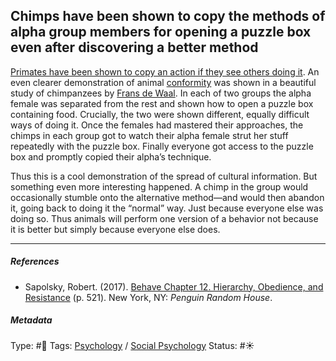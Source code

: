 ## Chimps have been shown to copy the methods of alpha group members for opening a puzzle box even after discovering a better method

[Primates have been shown to copy an action if they see others doing it](Primates%20have%20been%20shown%20to%20copy%20an%20action%20if%20they%20see%20others%20doing%20it.md). An even clearer demonstration of animal [conformity](Conformity.md) was shown in a beautiful study of chimpanzees by [Frans de Waal](). In each of two groups the alpha female was separated from the rest and shown how to open a puzzle box containing food. Crucially, the two were shown different, equally difficult ways of doing it. Once the females had mastered their approaches, the chimps in each group got to watch their alpha female strut her stuff repeatedly with the puzzle box. Finally everyone got access to the puzzle box and promptly copied their alpha’s technique.

Thus this is a cool demonstration of the spread of cultural information. But something even more interesting happened. A chimp in the group would occasionally stumble onto the alternative method—and would then abandon it, going back to doing it the “normal” way. Just because everyone else was doing so. Thus animals will perform one version of a behavior not because it is better but simply because everyone else does. 

---

##### References

* Sapolsky, Robert. (2017). [Behave Chapter 12. Hierarchy, Obedience, and Resistance](Behave%20Chapter%2012.%20Hierarchy,%20Obedience,%20and%20Resistance.md) (p. 521). New York, NY: *Penguin Random House*. 

##### Metadata

Type: #🔴 
Tags: [Psychology](Psychology.md) / [Social Psychology](Social%20Psychology.md) 
Status: #☀️ 
